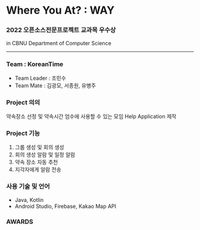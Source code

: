 # Where You At? : WAY
### 2022 오픈소스전문프로젝트 교과목 우수상
in CBNU Department of Computer Science
<hr/>

### Team : KoreanTime
- Team Leader : 조민수
- Team Mate : 김광모, 서종원, 유병주

### Project 의의
약속장소 선정 및 약속시간 엄수에 사용할 수 있는 모임 Help Application 제작

### Project 기능
1. 그룹 생성 및 회의 생성
2. 회의 생성 알람 및 일정 알람
3. 약속 장소 자동 추천
4. 지각자에게 알람 전송

### 사용 기술 및 언어
- Java, Kotlin
- Android Studio, Firebase, Kakao Map API

### AWARDS
